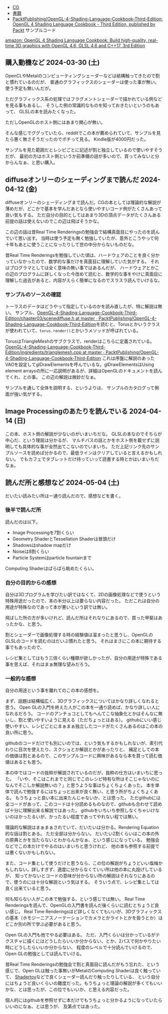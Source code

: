 - [CG](CG)
- [書籍](%E6%9B%B8%E7%B1%8D)
- [PacktPublishing/OpenGL-4-Shading-Language-Cookbook-Third-Edition: OpenGL 4 Shading Language Cookbook - Third Edition, published by Packt](https://github.com/PacktPublishing/OpenGL-4-Shading-Language-Cookbook-Third-Edition/tree/master) サンプルコード

[amazon: OpenGL 4 Shading Language Cookbook: Build high-quality, real-time 3D graphics with OpenGL 4.6, GLSL 4.6 and C++17, 3rd Edition](https://amzn.to/4cF8Qg0)
  
## 購入動機など 2024-03-30 (土)

OpenCLやMetalのコンピューティングシェーダーなどは結構触ってきたので割と慣れているのだが、
普通のグラフィックスのシェーダーは使った事が無い。
使う予定も無いんだが。

ただグラフィックス系の処理ではフラグメントシェーダーで描かれている例などを見る事もあるし、
そうした例の常識的なものを知っておきたいというのもあって、
GLSLの本を読みたくなった。

ただしOpenGLのホスト側にはあまり関心が無い。

そんな感じでググっていたら、redditでこの本が薦められていて、サンプルを見たら悪く無さそうだったのでポチって見る。
Kindle版が4000円だった。

サンプルを見た範囲だとレシピごとに記述が割と独立しているので使いやすそうだが、
最初の方はホスト側というか前準備の話が多いので、買ってみないと分からんなぁ、と思い購入。

## diffuseオンリーのシェーディングまで読んだ 2024-04-12 (金)

diffuseオンリーのシェーディングまで読んだ。CGの本としては理論的な解説が薄めだが、どこかで基本を学んだあとなら使いやすいコード例がたくさんあって良い気もする。
ただ自分の目的としてはあまり3Dの頂点データがたくさんある前提の話は使えないのでこの辺は飛ばそうかな。

この辺の話は昔Real Time Renderingsの勉強会で結構真面目にやったのを読んでいて思い出す。
当時は使う予定も無く勉強していたが、意外とこうやって何十年もあとに使うことになったりして世の中分からないものだな。

昔Real Time Renderingsを勉強していた頃は、ハードウェアのことを良く分かっていなかったので、数学的な事だけを真面目に理解していた気がする。
それはプログラマとしては全く意味の無い事ではあるんだが、
ハードウェアとかこの辺のプログラムに詳しくなった今改めて読むと、数学的な事をやけに真面目に理解した過去があると、内容がえらく簡単になるのでスラスラ読んでいけるな。

### サンプルのソースの確認

トーラスのデータはどうやって指定しているのかを読み直したが、特に解説は無い。
サンプル、[OpenGL-4-Shading-Language-Cookbook-Third-Edition/chapter03/scenediffuse.h at master · PacktPublishing/OpenGL-4-Shading-Language-Cookbook-Third-Edition](https://github.com/PacktPublishing/OpenGL-4-Shading-Language-Cookbook-Third-Edition/blob/master/chapter03/scenediffuse.h)を読むと、Torusとかいうクラスが使われていて、`torus.render()`とかいうメソッドが呼ばれている。

TorusはTriangleMeshのサブクラスで、renderはこちらに定義されている。[OpenGL-4-Shading-Language-Cookbook-Third-Edition/ingredients/trianglemesh.cpp at master · PacktPublishing/OpenGL-4-Shading-Language-Cookbook-Third-Edition](https://github.com/PacktPublishing/OpenGL-4-Shading-Language-Cookbook-Third-Edition/blob/master/ingredients/trianglemesh.cpp)
これは序盤に解説のあったVAOを設定してglDrawElementsを呼んでいるな。glDrawElementsはUsing element arraysの所に一応説明があるが、詳細はOpenGLのドキュメントを読んでくれ、との事。
この辺の解説は微妙だなぁ。

サンプルを通して全体を説明する、というよりは、
サンプルのカタログって側面が強い気がする。

## Image Processingのあたりを読んでいる 2024-04-14 (日)

この本、ホスト側の解説が少ないのがいまいちだな。
GLSLの本なのでそちらが中心だ、という理屈は分かるが、
マルチパスの話とかをホスト側を載せずに説明しても具体的な事が全然出てこないのでいまいち。
ただ上記リンク先のサンプルソースを読めば分かるので、最低ラインはクリアしていると言えるかもしれない。
でもカフェでタブレットだけ持っていって読書する時とかはいまいちだなぁ。

## 読んだ所と感想など 2024-05-04 (土)

だいたい読みたい所は一通り読んだので、感想などを書く。

### 後半で読んだ所

読んだのは以下。

- Image Processingを7割くらい
- Geometry ShaderとTessellation Shaderは冒頭だけ
- Shadowsはshadow mapだけ
- Noiseは8割くらい
- Particle Systemはparticle fountainまで

Computing Shaderはぱらぱら眺めたくらい。

### 自分の目的からの感想

自分は3Dプログラムを学びたい訳ではなくて、2Dの画像処理などで使うという特殊用途だったので、本の半分以上は要らない内容だった。
ただこれは自分の用途が特殊なのであって本が悪いという訳では無い。

飛ばした所の方が多いけれど、読んだ所はそれなりにあるので、買った甲斐はあったかな、と思う。

割とシェーダーで画像処理する時の経験値は溜まったと思うし、OpenGLのGLSLのコードを読むのはだいぶ慣れたと思う。
それはまさにこの本に期待する事でもあったので、

レシピ集としてはもう三倍くらい種類が欲しかったが、自分の用途が特殊である事を思えば、それはまぁ無理な望みだろう。

### 一般的な感想

自分の用途という事を離れてのこの本の感想を。

まず、話題は結構幅広く、3Dグラフィックスについてはかなり詳しくなれると思う。
Open GLの入門を終えた人がこの本を一通り読めば、かなり詳しい人になれるだろう。
コードのアンチョコとしてもへんてこな抽象化とかはそんなに無いし、割と使いやすいように見える（ただちょっとはある）。
githubにいい感じ使いやすい、レシピごとにまぁまぁ独立したコードがたくさんあるのはこの本の良い所に思う。

githubのコードだけでも別にいのでは、という気もするかもしれないが、索引代わりに目次を使えたり、スクショとか解説とかがあったりと、
補足としての本の価値は割とあるので、このサンプルコードに興味があるなら本を買って読む価値はあるとも思う。

本の中ではコードの抜粋が解説されているのだが、抜粋の仕方はいまいちに思った。
「いや、そこはこれまでと同じでこのレシピ特有な所はそこじゃないのになんでそこしか解説無いの？」と思うような事はちょくちょくあった。
本を単体で読んで勉強するにはちょっと出来が良く無い、と思う所がちょくちょくある。
もうちょっと良い本に出来たんじゃないか、とは思った。
ただgithubには全コードがあって、このコードは十分読めるものなので、githubも合わせて読めば十分に理解出来る解説ではあった。
githubをいちいち参照しなくちゃいけないのはかったるいが、かったるい程度であってやれない程では無い。

理論的な解説はまぁまぁされていて、だいたいは分かる。Rendering Equation的な話は割とある。
ただ全部は分からない。
だいたい2割くらいはこの本の外の原典とかを当たらないとわからんかなぁ、という感じになっている。
勉強会などでこの本だけでやるのはいまいちと思うけれど、
他の本も参照する前提では悪くないかもしれない。

また、コード集として使うだけと思うなら、この位の解説がちょうどいい塩梅かもしれない。詳しすぎず、適度に分からなくていい所は他の本に丸投げしているが、
知ってかないとコードの意味が分からない所の解説はそれなりにあるので、使うのには十分な解説という気はする。
そういう点で、レシピ集としては良く出来ていると思う。

何も知らない人がこの本で勉強する、という感じでは無い。
Real Time Renderingsを読んで、OpenGLの入門書を読んだ後くらいに読むとちょうど良い感じ。
Real Time Renderingsほど詳しくなくてもいいが、3Dグラフィックスの基本（ホモジーニアスノーテーションでカメラとかライトとかを扱うとか）はどこか別の所で学ぶ必要があると思う。

Open GLの入門も他でやる必要はある。
ただ、入門くらいは分かっているがテクスチャに描くにはどうしたらいいか分からない、とか、2パスで何かやりたい時にどうしたらいいか分からない、
程度のレベルで十分読んでいけるので、Open GLの勉強としては読んでいける。

昔Real Time Renderingsの勉強会で割と真面目に読んだがもう忘れた、という感じで、Open GLは触った事無いがMetalのComputing Shaderは良く触っていて、
[Shadertoy](https://www.shadertoy.com/)などで良くシェーダー読んだり触ったりしている、
という自分にはちょうど良いくらいの難度だった。もうちょっと理論の解説が多くてもいいかな、とは思ったが、この位でもいいか、と思える内容だった。

個人的にはgithubを参照せずに本だけでもうちょっと分かるようになっていたらいいのになぁ、とは思うが、
及第点ではあった。
